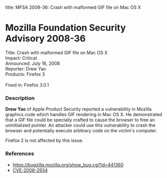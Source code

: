 title: MFSA 2008-36: Crash with malformed GIF file on Mac OS X

<h1>Mozilla Foundation Security Advisory 2008-36</h1>

<p>
<span class="label">Title:</span>      Crash with malformed GIF file on Mac OS X<br/>
<span class="label">Impact:</span>     Critical<br/>
<span class="label">Announced:</span>  July 16, 2008<br/>
<span class="label">Reporter:</span>   Drew Yao<br/>
<span class="label">Products:</span>   Firefox 3<br/>
<br/>
<span class="label">Fixed in:</span>   Firefox 3.0.1<br/>
</p>


<h3>Description</h3>

<p><strong>Drew Yao</strong> of Apple Product Security reported a
vulnerability in Mozilla graphics code which handles GIF rendering in Mac
OS X. He demonstrated that a GIF file could be specially crafted to cause
the browser to free an uninitialized pointer. An attacker could use this
vulnerability to crash the browser and potentially execute arbitrary code
on the victim's computer.</p>

<p class="note">Firefox 2 is not affected by this issue.</p>

<h3>References</h3>

<ul>
  <li><a href="https://bugzilla.mozilla.org/show_bug.cgi?id=441360">
      https://bugzilla.mozilla.org/show_bug.cgi?id=441360</a></li>
  <li><a href="http://cve.mitre.org/cgi-bin/cvename.cgi?name=CVE-2008-2934" class="ex-ref">CVE-2008-2934</a></li>
</ul>



